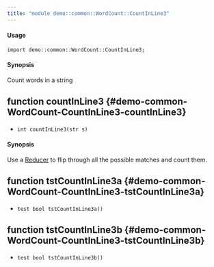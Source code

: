 ```yaml
---
title: "module demo::common::WordCount::CountInLine3"
---
```


#### Usage

`import demo::common::WordCount::CountInLine3;`

#### Synopsis

Count words in a string


## function countInLine3 {#demo-common-WordCount-CountInLine3-countInLine3}

* ``int countInLine3(str s)``

#### Synopsis

Use a [Reducer](../../../../Rascal/Expressions/Reducer/index.md) to flip through all the possible matches and count them.

## function tstCountInLine3a {#demo-common-WordCount-CountInLine3-tstCountInLine3a}

* ``test bool tstCountInLine3a()``

## function tstCountInLine3b {#demo-common-WordCount-CountInLine3-tstCountInLine3b}

* ``test bool tstCountInLine3b()``

